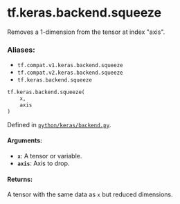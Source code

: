 <div itemscope itemtype="http://developers.google.com/ReferenceObject">
<meta itemprop="name" content="tf.keras.backend.squeeze" />
<meta itemprop="path" content="Stable" />
</div>

# tf.keras.backend.squeeze

Removes a 1-dimension from the tensor at index "axis".

### Aliases:

* `tf.compat.v1.keras.backend.squeeze`
* `tf.compat.v2.keras.backend.squeeze`
* `tf.keras.backend.squeeze`

``` python
tf.keras.backend.squeeze(
    x,
    axis
)
```



Defined in [`python/keras/backend.py`](/code/stable/tensorflow/python/keras/backend.py).

<!-- Placeholder for "Used in" -->


#### Arguments:


* <b>`x`</b>: A tensor or variable.
* <b>`axis`</b>: Axis to drop.


#### Returns:

A tensor with the same data as `x` but reduced dimensions.
